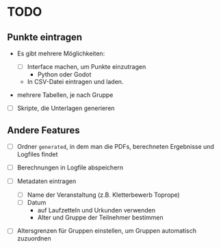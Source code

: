# TODO

## Punkte eintragen

* Es gibt mehrere Möglichkeiten:
  * [ ] Interface machen, um Punkte einzutragen
    * Python oder Godot
  * In CSV-Datei eintragen und laden.

* mehrere Tabellen, je nach Gruppe

* [ ] Skripte, die Unterlagen generieren

## Andere Features

* [ ] Ordner `generated`, in dem man die PDFs, berechneten Ergebnisse und Logfiles findet

* [ ] Berechnungen in Logfile abspeichern

* [ ] Metadaten eintragen
  * [ ] Name der Veranstaltung (z.B. Kletterbewerb Toprope)
  * [ ] Datum
    * auf Laufzetteln und Urkunden verwenden
    * Alter und Gruppe der Teilnehmer bestimmen

* [ ] Altersgrenzen für Gruppen einstellen, um Gruppen automatisch zuzuordnen
